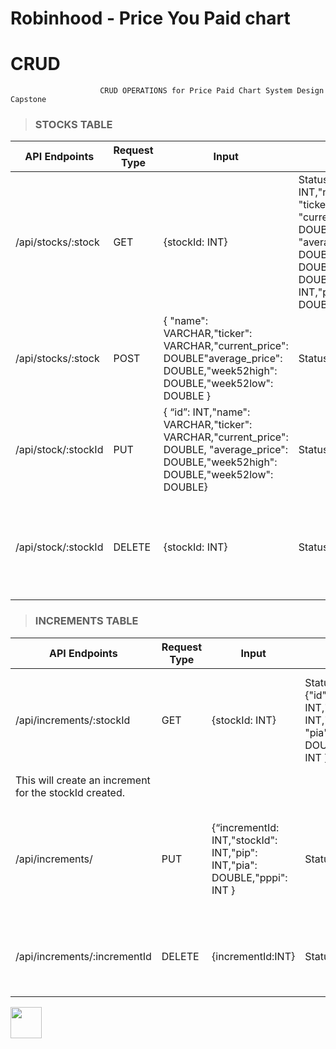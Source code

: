 # Robinhood - Price You Paid chart

# CRUD
                        
                        CRUD OPERATIONS for Price Paid Chart System Design Capstone



> ### STOCKS TABLE

| API Endpoints  | Request Type | Input | Output | Description  |
| ------------- | ------------- | ------------- | ------------- | ------------- | 
| /api/stocks/:stock | GET  | {stockId: INT} | Status: 200 {"id": INT,"name": VARCHAR "ticker": VARCHAR, "current_price": DOUBLE, "average_price": DOUBLE,"week52high": DOUBLE ,"week52low": DOUBLE,"stockId": INT,"pip": INT,"pia": DOUBLE,"pppi": INT}| This request will return record of the stockId request from stocks tables  |
| /api/stocks/:stock | POST  |  { "name": VARCHAR,"ticker": VARCHAR,"current_price": DOUBLE"average_price": DOUBLE,"week52high": DOUBLE,"week52low": DOUBLE }| Status:201 Created| This will add a new  record to stocks table |
| /api/stock/:stockId | PUT  |  { “id”: INT,"name": VARCHAR,"ticker": VARCHAR,"current_price": DOUBLE, "average_price": DOUBLE,"week52high": DOUBLE,"week52low": DOUBLE}| Status:200| This will update the given stockId if it exists in the stocks table.  |
| /api/stock/:stockId | DELETE  | {stockId: INT} | Status: 200  | This will delete a record with given stock record if it exists on stocks table.  | 



> ### INCREMENTS TABLE

| API Endpoints  | Request Type | Input | Output | Description  |
| ------------- | ------------- | ------------- | ------------- | ------------- | 
| /api/increments/:stockId  | GET  | {stockId: INT}| Status: 200 {"id": INT,"stockId": INT,"pip": INT, "pia": DOUBLE,"pppi": INT }| This request will return 33 increments data point for the stockId requested || /api/increments/:stockId | POST  | { "stockId": INT,"pip": INT,"pia": DOUBLE,"pppi": INT }| Status: 201 Created
  | This will create an increment for the stockId created.  | 
| /api/increments/ | PUT  | {“incrementId: INT,"stockId": INT,"pip": INT,"pia": DOUBLE,"pppi": INT }| Status:200  | This will update the record on increment table that matches the increment id. |
| /api/increments/:incrementId | DELETE  | {incrementId:INT} | Status: 200  | This will delete the record that matches increment id. |

<img align="center" width="50" height="50" src="http://www.fillmurray.com/50/50">
